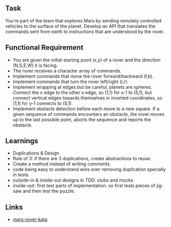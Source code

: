 ## Task
You’re part of the team that explores Mars by sending remotely controlled vehicles to the surface of the planet.
Develop an API that translates the commands sent from earth to instructions that are understood by the rover.
## Functional Requirement
- You are given the initial starting point (x,y) of a rover and the direction (N,S,E,W) it is facing.
- The rover receives a character array of commands.
- Implement commands that move the rover forward/backward (f,b).
- Implement commands that turn the rover left/right (l,r).
- Implement wrapping at edges but be careful, planets are spheres. Connect the x edge to the other x edge, so (1,1)
  for x-1 to (5,1), but connect vertical edges towards themselves in inverted coordinates, so (1,1) for y-1 connects to
  (5,1).
- Implement obstacle detection before each move to a new square. If a given sequence of commands encounters an obstacle,
  the rover moves up to the last possible point, aborts the sequence and reports the obstacle.
  
## Learnings
- Duplications & Design
- Rule of 3: if there are 3 duplications, create abstractions to reuse.
- Create a method instead of writing comments.
- code being easy to understand wins over removing duplication specially in tests.
- outside-in & inside-out designs in TDD:  stubs and mocks
- inside-out: first test parts of implementation. so first tests pieces of jig-saw and then test the puzzle. 
## Links
- [mars-rover-kata](https://kata-log.rocks/mars-rover-kata)